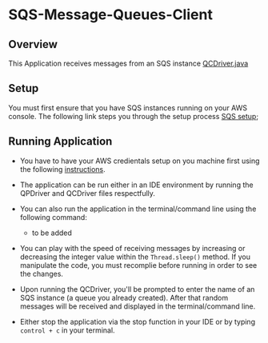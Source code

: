 # SQS-Message-Queues-Client
## Overview
This Application receives messages from an SQS instance [QCDriver.java](https://github.com/mattburger/SQS-Message-Queues-Client/blob/master/src/main/java/SQS/Message/Queues/Client/QCDriver.java)

## Setup
You must first ensure that you have SQS instances running on your AWS console. The following link steps you through the setup process [SQS setup](https://docs.aws.amazon.com/AWSSimpleQueueService/latest/SQSDeveloperGuide/sqs-setting-up.html);

## Running Application
- You have to have your AWS credientals setup on you machine first using the following [instructions](https://docs.aws.amazon.com/cli/latest/userguide/cli-chap-install.html).
- The application can be run either in an IDE environment by running the QPDriver and QCDriver files respectfully. 
- You can also run the application in the terminal/command line using the following command:
  - to be added
  
- You can play with the speed of receiving messages by increasing or decreasing the integer value within the ```Thread.sleep()``` method. If you manipulate the code, you must recomplie before running in order to see the changes.

- Upon running the QCDriver, you'll be prompted to enter the name of an SQS instance (a queue you already created). After that random messages will be received and displayed in the terminal/command line.
- Either stop the application via the stop function in your IDE or by typing ```control + c``` in your terminal.